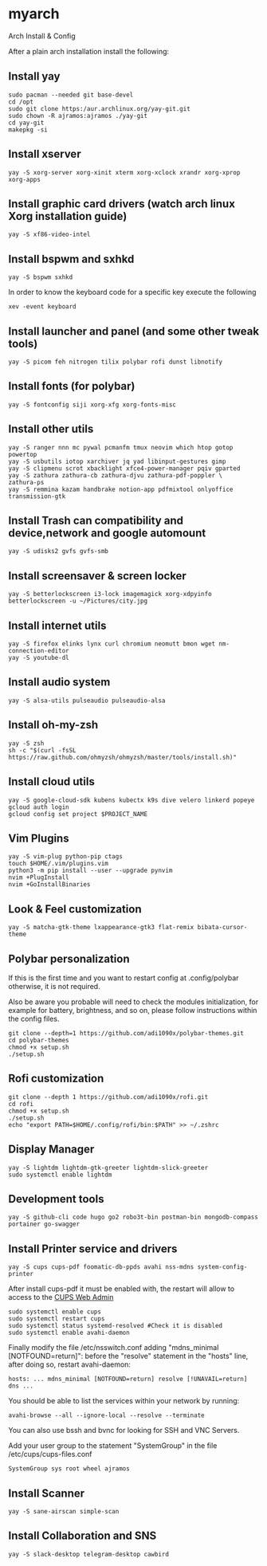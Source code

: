 # myarch
Arch Install &amp; Config

After a plain arch installation install the following:

## Install yay
```
sudo pacman --needed git base-devel
cd /opt
sudo git clone https:/aur.archlinux.org/yay-git.git
sudo chown -R ajramos:ajramos ./yay-git
cd yay-git 
makepkg -si
```

## Install xserver
```
yay -S xorg-server xorg-xinit xterm xorg-xclock xrandr xorg-xprop xorg-apps
```

## Install graphic card drivers (watch arch linux Xorg installation guide)
```
yay -S xf86-video-intel
```

## Install bspwm and sxhkd
```
yay -S bspwm sxhkd 
```
In order to know the keyboard code for a specific key execute the following
```
xev -event keyboard
```

## Install launcher and panel (and some other tweak tools)
```
yay -S picom feh nitrogen tilix polybar rofi dunst libnotify
```

## Install fonts (for polybar) 
```
yay -S fontconfig siji xorg-xfg xorg-fonts-misc
```

## Install other utils
```
yay -S ranger nnn mc pywal pcmanfm tmux neovim which htop gotop powertop
yay -S usbutils iotop xarchiver jq yad libinput-gestures gimp
yay -S clipmenu scrot xbacklight xfce4-power-manager pqiv gparted
yay -S zathura zathura-cb zathura-djvu zathura-pdf-poppler \
zathura-ps
yay -S remmina kazam handbrake notion-app pdfmixtool onlyoffice transmission-gtk
```

## Install Trash can compatibility and device,network and google automount
```
yay -S udisks2 gvfs gvfs-smb 
```

## Install screensaver & screen locker
```
yay -S betterlockscreen i3-lock imagemagick xorg-xdpyinfo
betterlockscreen -u ~/Pictures/city.jpg
```

## Install internet utils
```
yay -S firefox elinks lynx curl chromium neomutt bmon wget nm-connection-editor
yay -S youtube-dl
```

## Install audio system
```
yay -S alsa-utils pulseaudio pulseaudio-alsa
```

## Install oh-my-zsh
```
yay -S zsh
sh -c "$(curl -fsSL https://raw.github.com/ohmyzsh/ohmyzsh/master/tools/install.sh)"
```
## Install cloud utils
```
yay -S google-cloud-sdk kubens kubectx k9s dive velero linkerd popeye
gcloud auth login
gcloud config set project $PROJECT_NAME
```


## Vim Plugins
```
yay -S vim-plug python-pip ctags
touch $HOME/.vim/plugins.vim
python3 -m pip install --user --upgrade pynvim
nvim +PlugInstall
nvim +GoInstallBinaries
```

## Look & Feel customization
```
yay -S matcha-gtk-theme lxappearance-gtk3 flat-remix bibata-cursor-theme
```


## Polybar personalization
If this is the first time and you want to restart config at .config/polybar
otherwise, it is not required.

Also be aware you probable will need to check the modules initialization,
for example for battery, brightness, and so on, please follow instructions
within the config files. 
```
git clone --depth=1 https://github.com/adi1090x/polybar-themes.git
cd polybar-themes
chmod +x setup.sh
./setup.sh
```

## Rofi customization
```
git clone --depth 1 https://github.com/adi1090x/rofi.git
cd rofi
chmod +x setup.sh
./setup.sh
echo "export PATH=$HOME/.config/rofi/bin:$PATH" >> ~/.zshrc
```

## Display Manager
```
yay -S lightdm lightdm-gtk-greeter lightdm-slick-greeter
sudo systemctl enable lightdm
```

## Development tools
```
yay -S github-cli code hugo go2 robo3t-bin postman-bin mongodb-compass
portainer go-swagger
```

## Install Printer service and drivers
```
yay -S cups cups-pdf foomatic-db-ppds avahi nss-mdns system-config-printer
```
After install cups-pdf it must be enabled with, the restart will allow to access
to the [CUPS Web Admin](http://localhost:631)
```
sudo systemctl enable cups
sudo systemctl restart cups
sudo systemctl status systemd-resolved #Check it is disabled
sudo systemctl enable avahi-daemon
```
Finally modify the file /etc/nsswitch.conf adding "mdns_minimal [NOTFOUND=return]":
before the "resolve" statement in the "hosts" line, after doing so, restart
avahi-daemon:
```
hosts: ... mdns_minimal [NOTFOUND=return] resolve [!UNAVAIL=return] dns ...
```
You should be able to list the services within your network by running:
```
avahi-browse --all --ignore-local --resolve --terminate

```
You can also use bssh and bvnc for looking for SSH and VNC Servers.

Add your user group to the statement "SystemGroup" in the file 
/etc/cups/cups-files.conf
```
SystemGroup sys root wheel ajramos
```

## Install Scanner
```
yay -S sane-airscan simple-scan
```

## Install Collaboration and SNS
```
yay -S slack-desktop telegram-desktop cawbird
```
